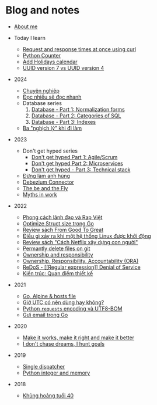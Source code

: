 # Blog and notes

- [About me](./README.md)

- Today I learn
  - [Request and response times at once using curl](./today_I_learn/20240527_request-and-response-times-at-once-using-curl.md)
  - [Python Counter](./today_I_learn/20240612_python-counter.md)
  - [Add Holidays calendar](./today_I_learn/20240614_add-holidays-calendar.md)
  - [UUID version 7 vs UUID version 4](./today_I_learn/20240706_uuid7_vs_uuid4.md)

- 2024
  - [Chuyên nghiệp](./2024/20240125_professional-working.md)
  - [Đọc nhiều sẽ đọc nhanh](./2024/20240304_more-you-read-faster-you-read.md)
  - Database series
     1. [Database - Part 1: Normalization forms](./2024/20240226_database-part-1-normalization-forms.md)
     2. [Database - Part 2: Categories of SQL](./2024/20240226_database-part-2-categories-of-SQL.md)
     3. [Database - Part 3: Indexes](./2024/20240226_database-part-3-indexes.md)
  - [Ba "nghịch lý" khi đi làm](./2024/20240731_ba-ngich-ly-khi-di-lam.md)

- 2023
  - Don't get hyped series
    - [Don't get hyped Part 1: Agile/Scrum](./2023/20230224_dont-get-hyped-part-1-agile-scrum.md)
    - [Don't get hyped Part 2: Microservices](./2023/20230225_dont-get-hyped-part-2-microservices.md)
    - [Don't get hyped - Part 3: Technical stack](./2023/20230226_dont-get-hyped-part-3-technical-stack.md)
  - [Đừng làm anh hùng](./2023/20230331_dung-lam-anh-hung.md)
  - [Debezium Connector](./2023/20230801_debezium-connector.md)
  - [The be and the Fly](./2023/20231117_the-bee-and-the-fly.md)
  - [Myths in work](./2023/20231215_myths-in-work.md)

- 2022
  - [Phong cách lãnh đạo và Rap Việt](./2022/20220126_phong_cach_lanh_dao_va_rap_viet.md#phong-cach-lanh-d%E1%BA%A1o-va-rap-vi%E1%BB%87t)
  - [Optimize Struct size trong Go](./2022/20220414_optimize_struct_size_in_go.md#optimize-struct-size-trong-go)
  - [Review sách From Good To Great](./2022/20220416_review_from_good_to_great.md#review-sach-from-good-to-great)
  - [Điều gì xảy ra khi một hệ thống Linux được khởi động](./2022/20220426_dieu_gi_xay_ra_khi_linux_boots.md#di%E1%BB%81u-gi-x%E1%BA%A3y-ra-khi-m%E1%BB%99t-h%E1%BB%87-th%E1%BB%91ng-linux-d%C6%B0%E1%BB%A3c-kh%E1%BB%9Fi-d%E1%BB%99ng)
  - [Review sách "Cách Netflix xây dựng con người"](./2022/20220501_review_sach_cach_netflix_xay_dung_con_nguoi.md#review-sach-cach-netflix-xay-d%E1%BB%B1ng-con-ng%C6%B0%E1%BB%9Di)
  - [Permantly delete files on git](./2022/20220608_permantly-delete-files-on-git.md#permantly-delete-files-on-git)
  - [Ownership and responsibility](./2022/20220609_ownership_and_responsibility.md#ownership-and-responsibility)
  - [Ownership, Responsibility, Accountability (ORA)](./2022/20220610_Ownership_Responsibility_Accountability.md#ownership-responsibility-accountability-ora)
  - [ReDoS - [[Regular expression]] Denial of Service](./2022/20220619_redos.md#redos---regular-expression-denial-of-service)
  - [Kiến trúc: Quan điểm thiết kế](./2022/20221001_architecture_quan_diem_thiet_ke.md#ki%E1%BA%BFn-truc-quan-di%E1%BB%83m-thi%E1%BA%BFt-k%E1%BA%BF)

- 2021
  - [Go, Alpine & hosts file](./2021/20210331_go_alpine_and_hosts_file.md#go-alpine--hosts-file)
  - [Giờ UTC có nên dùng hay không?](./2021/20210523_Gio_UTC_nen_hay_khong.md#gi%E1%BB%9D-utc-co-nen-dung-hay-khong)
  - [Python `requests` encoding và UTF8-BOM](./2021/20210720_python_request_encoding_and_BOM.md#python-requests-encoding-va-utf8-bom)
  - [Gưi email trong Go](./2021/20211003_send_email_in_go.md#g%C6%B0i-email-trong-go)

- 2020
  - [Make it works, make it right and make it better](./2020/20200418_make_it.md#make-it-works-make-it-right-and-make-it-better)
  - [I don't chase dreams, I hunt goals](./2020/20200426_i_dont_chase_dreams.md#i-dont-chase-dreams-i-hunt-goals)

- 2019
  - [Single dispatcher](./2019/20190608_single_dispatcher.md#single-dispatcher)
  - [Python integer and memory](./2019/20190609_python_integer_and_memory.md#python-integer-and-memory)

- 2018
  - [Khủng hoảng tuổi 40](./2018/20180714_khung_hoang_tuoi_40.md)
